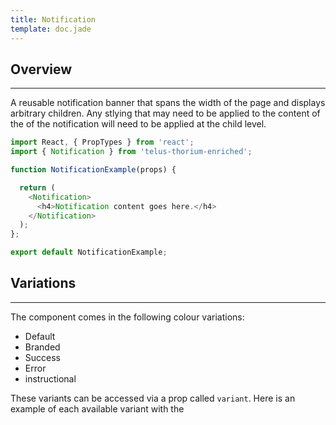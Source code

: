 ```yaml
---
title: Notification
template: doc.jade
---
```


## Overview

---

A reusable notification banner that spans the width of the page and displays arbitrary children.
Any stlying that may need to be applied to the content of the of the notification will need to be applied at the child level.

```js
import React, { PropTypes } from 'react';
import { Notification } from 'telus-thorium-enriched';

function NotificationExample(props) {

  return (
    <Notification>
      <h4>Notification content goes here.</h4>
    </Notification>
  );
};

export default NotificationExample;

```

## Variations

---
The component comes in the following colour variations:
- Default
- Branded
- Success
- Error
- instructional

These variants can be accessed via a prop called `variant`.
Here is an example of each available variant with the


<div id="notificationExample"></div>

<script type="text/babel">

  const exampleNotifications = () => {

    const margins = {
      marginTop: "20px",
      marginBottom: "20px",
    };

    return (
      <ul>
        <li style={margins}>
          <h4>Default: no variant prop</h4>
          <Thorium.Notification>
            <h4>Default - no additional classes</h4>
          </Thorium.Notification>
        </li>
        <li style={margins}>
          <h4><strong>Branded:</strong> variant="branded"</h4>
          <Thorium.Notification variant="branded">
            <h4>.notification--branded</h4>
          </Thorium.Notification>
        </li>
        <li style={margins}>
          <h4><strong>Success:</strong> variant="success"</h4>
          <Thorium.Notification variant="success">
            <h4>.notification--success</h4>
          </Thorium.Notification>
        </li>
        <li style={margins}>
          <h4><strong>Error:</strong> variant="error"</h4>
          <Thorium.Notification variant="error">
            <h4>.notification--error</h4>
          </Thorium.Notification>
        </li>
        <li style={margins}>
          <h4><strong>Instructional:</strong> variant="instructional"</h4>
          <Thorium.Notification variant="instructional">
            <h4>.notification--instructional <small>Same as default styling</small></h4>
          </Thorium.Notification>
        </li>
      </ul>
    );
  }

  ReactDOM.render(
    exampleNotifications(),
    document.getElementById('notificationExample')
  );
</script>